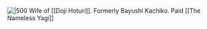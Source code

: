 ![|500](https://static.wikia.nocookie.net/l5r/images/1/15/Bayushi_Kachiko_%28TCG%29.jpg/revision/latest?cb=20180724070648)
Wife of [[Doji Hoturi]]. Formerly Bayushi Kachiko. Paid [[The Nameless Yagi]]
